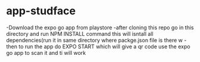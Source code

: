 # app-studface
-Download the expo go app from playstore
-after cloning this repo go in this directory and run NPM INSTALL command this will isntall all dependencies(run it in same directory where packge.json file is there w
-then to run the app do EXPO START which will give a qr code use the expo go app to scan it and ti will work
